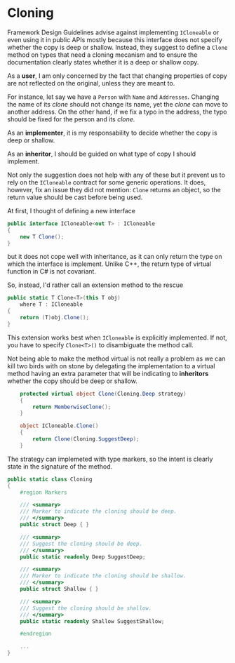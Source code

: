 # Cloning
Framework Design Guidelines advise against implementing `ICloneable` or even using it in public APIs mostly because this interface
does not specify whether the copy is deep or shallow. Instead, they suggest to define a `Clone` method on types that need a cloning 
mecanism and to ensure the documentation clearly states whether it is a deep or shallow copy.

As a **user**, I am only concerned by the fact that changing properties of copy are not reflected on the original, unless they are meant to.

For instance, let say we have a `Person` with `Name` and `Addresses`. Changing the name of its _clone_ should not change its name, yet the 
_clone_ can move to another address. On the other hand, if we fix a typo in the address, the typo should be fixed for the person and its _clone_.

As an **implementer**, it is my responsability to decide whether the copy is deep or shallow.

As an **inheritor**, I should be guided on what type of copy I should implement.


Not only the suggestion does not help with any of these but it prevent us to rely on the `ICloneable` contract for some generic operations. It does,
however, fix an issue they did not mention: `Clone` returns an object, so the return value should be cast before being used.

At first, I thought of defining a new interface
```csharp
public interface ICloneable<out T> : ICloneable
{
    new T Clone();
}
```

but it does not cope well with inheritance, as it can only return the type on which the interface is implement. Unlike C++, the return type of 
virtual function in C# is not covariant.


So, instead, I'd rather call an extension method to the rescue
```csharp
public static T Clone<T>(this T obj)
    where T : ICloneable
{
    return (T)obj.Clone();
}
```

This extension works best when `ICloneable` is explicitly implemented. If not, you have to specify `Clone<T>()` to disambiguate
the method call.

Not being able to make the method virtual is not really a problem as we can kill two birds with on stone by delegating the implementation
to a virtual method having an extra parameter that will be indicating to **inheritors** whether the copy should be deep or shallow.
```csharp
    protected virtual object Clone(Cloning.Deep strategy)
    {
        return MemberwiseClone();
    }

    object ICloneable.Clone()
    {
        return Clone(Cloning.SuggestDeep);
    }
```

The strategy can implemeted with type markers, so the intent is clearly state in the signature of the method.

```csharp
public static class Cloning
{
    #region Markers

    /// <summary>
    /// Marker to indicate the cloning should be deep.
    /// </summary>
    public struct Deep { }

    /// <summary>
    /// Suggest the cloning should be deep.
    /// </summary>
    public static readonly Deep SuggestDeep;

    /// <summary>
    /// Marker to indicate the cloning should be shallow.
    /// </summary>
    public struct Shallow { }

    /// <summary>
    /// Suggest the cloning should be shallow.
    /// </summary>
    public static readonly Shallow SuggestShallow;

    #endregion

    ...
}
```
